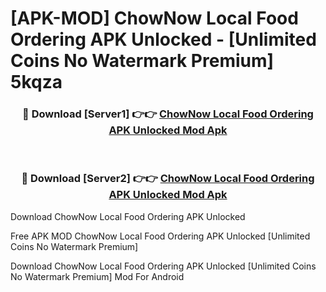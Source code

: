# [APK-MOD] ChowNow  Local Food Ordering APK Unlocked - [Unlimited Coins No Watermark Premium] 5kqza



<div align="center">
<h3>🔴 Download [Server1] 👉👉 <a href="https://momento.my/?title=ChowNow__Local_Food_Ordering_APK_Unlocked">ChowNow  Local Food Ordering APK Unlocked Mod Apk</a></h3><br>

<h3>🔴 Download [Server2] 👉👉 <a href="https://momento.my/?title=ChowNow__Local_Food_Ordering_APK_Unlocked">ChowNow  Local Food Ordering APK Unlocked Mod Apk</a></h3>
</div>



Download ChowNow  Local Food Ordering APK Unlocked 

Free APK MOD ChowNow  Local Food Ordering APK Unlocked [Unlimited Coins No Watermark Premium]

Download ChowNow  Local Food Ordering APK Unlocked [Unlimited Coins No Watermark Premium] Mod For Android
